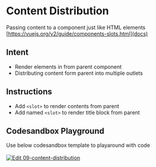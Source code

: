 # Content Distribution

Passing content to a component just like HTML elements [https://vuejs.org/v2/guide/components-slots.html](docs)

## Intent

- Render elements in from parent component
- Distributing content form parent into multiple outlets

## Instructions

- Add `<slot>` to render contents from parent
- Add named `<slot>` to render title block from parent

## Codesandbox Playground

Use below codesandbox template to playaround with code \
\
[![Edit 09-content-distribution](https://codesandbox.io/static/img/play-codesandbox.svg)](https://codesandbox.io/s/09-content-distribution-1rhqt?fontsize=14)
